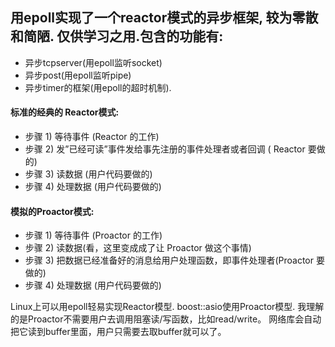 ## 用epoll实现了一个reactor模式的异步框架, 较为零散和简陋. 仅供学习之用.包含的功能有:

+ 异步tcpserver(用epoll监听socket)
+ 异步post(用epoll监听pipe)
+ 异步timer的框架(用epoll的超时机制).

#### 标准的经典的 Reactor模式:

+ 步骤 1) 等待事件 (Reactor 的工作)
+ 步骤 2) 发”已经可读”事件发给事先注册的事件处理者或者回调 ( Reactor 要做的)
+ 步骤 3) 读数据 (用户代码要做的)
+ 步骤 4) 处理数据 (用户代码要做的)

#### 模拟的Proactor模式:

+ 步骤 1) 等待事件 (Proactor 的工作)
+ 步骤 2) 读数据(看，这里变成成了让 Proactor 做这个事情)
+ 步骤 3) 把数据已经准备好的消息给用户处理函数，即事件处理者(Proactor 要做的)
+ 步骤 4) 处理数据 (用户代码要做的)

Linux上可以用epoll轻易实现Reactor模型.
boost::asio使用Proactor模型.
我理解的是Proactor不需要用户去调用阻塞读/写函数，比如read/write。 网络库会自动把它读到buffer里面，用户只需要去取buffer就可以了。
